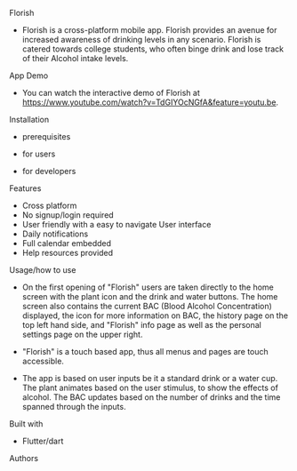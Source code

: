 
Florish

- Florish is a cross-platform mobile app. Florish provides an avenue for increased
  awareness of drinking levels in any scenario. Florish is catered towards college students,
  who often binge drink and lose track of their Alcohol intake levels.

App Demo

- You can watch the interactive demo of Florish at https://www.youtube.com/watch?v=TdGIYOcNGfA&feature=youtu.be.

Installation

- prerequisites

- for users

- for developers

Features

- Cross platform
- No signup/login required
- User friendly with a easy to navigate User interface
- Daily notifications
- Full calendar embedded
- Help resources provided

Usage/how to use

- On the first opening of "Florish" users are taken directly to the home screen with the plant icon
  and the drink and water buttons. The home screen also contains the current BAC (Blood Alcohol Concentration)
  displayed, the icon for more information on BAC, the history page on the top left hand side, and "Florish" info page
  as well as the personal settings page on the upper right.

- "Florish" is a touch based app, thus all menus and pages are touch accessible.

- The app is based on user inputs be it a standard drink or a water cup. The plant animates based on the user
  stimulus, to show the effects of alcohol. The BAC updates based on the number of drinks and the time spanned
  through the inputs.


Built with

- Flutter/dart

Authors


